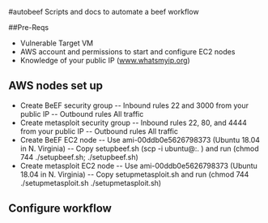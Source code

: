 #autobeef
Scripts and docs to automate a beef workflow

##Pre-Reqs
- Vulnerable Target VM
- AWS account and permissions to start and configure EC2 nodes
- Knowledge of your public IP (www.whatsmyip.org)

## AWS nodes set up
- Create BeEF security group
 -- Inbound rules 22 and 3000 from your public IP
 -- Outbound rules All traffic
- Create metasploit security group
 -- Inbound rules 22, 80, and 4444 from your public IP
 -- Outbound rules All traffic
- Create BeEF EC2 node
 -- Use ami-00ddb0e5626798373 (Ubuntu 18.04 in N. Virginia)
 -- Copy setupbeef.sh (scp -i <pem> ubuntu@<ip>:. ) and run (chmod 744 ./setupbeef.sh; ./setupbeef.sh)
- Create metasploit EC2 node
  -- Use ami-00ddb0e5626798373 (Ubuntu 18.04 in N. Virginia)
  -- Copy setupmetasploit.sh and run (chmod 744 ./setupmetasploit.sh ./setupmetasploit.sh)

## Configure workflow
